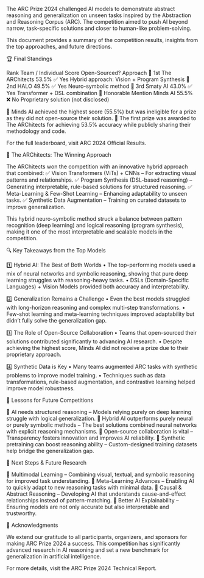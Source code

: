 
The ARC Prize 2024 challenged AI models to demonstrate abstract reasoning and generalization on unseen tasks inspired by the Abstraction and Reasoning Corpus (ARC). The competition aimed to push AI beyond narrow, task-specific solutions and closer to human-like problem-solving.

This document provides a summary of the competition results, insights from the top approaches, and future directions.

🏆 Final Standings

Rank	Team / Individual	Score	Open-Sourced?	Approach
🥇 1st	The ARChitects	53.5%	✅ Yes	Hybrid approach: Vision + Program Synthesis
🥈 2nd	HALO	49.5%	✅ Yes	Neuro-symbolic method
🥉 3rd	Smaty AI	43.0%	✅ Yes	Transformer + DSL combination
🏅 Honorable Mention	Minds AI	55.5%	❌ No	Proprietary solution (not disclosed)

🔹 Minds AI achieved the highest score (55.5%) but was ineligible for a prize as they did not open-source their solution.
🔹 The first prize was awarded to The ARChitects for achieving 53.5% accuracy while publicly sharing their methodology and code.

For the full leaderboard, visit ARC 2024 Official Results.

🥇 The ARChitects: The Winning Approach

The ARChitects won the competition with an innovative hybrid approach that combined:
✅ Vision Transformers (ViTs) + CNNs – For extracting visual patterns and relationships.
✅ Program Synthesis (DSL-based reasoning) – Generating interpretable, rule-based solutions for structured reasoning.
✅ Meta-Learning & Few-Shot Learning – Enhancing adaptability to unseen tasks.
✅ Synthetic Data Augmentation – Training on curated datasets to improve generalization.

This hybrid neuro-symbolic method struck a balance between pattern recognition (deep learning) and logical reasoning (program synthesis), making it one of the most interpretable and scalable models in the competition.

🔍 Key Takeaways from the Top Models

1️⃣ Hybrid AI: The Best of Both Worlds
	•	The top-performing models used a mix of neural networks and symbolic reasoning, showing that pure deep learning struggles with reasoning-heavy tasks.
	•	DSLs (Domain-Specific Languages) + Vision Models provided both accuracy and interpretability.

2️⃣ Generalization Remains a Challenge
	•	Even the best models struggled with long-horizon reasoning and complex multi-step transformations.
	•	Few-shot learning and meta-learning techniques improved adaptability but didn’t fully solve the generalization gap.

3️⃣ The Role of Open-Source Collaboration
	•	Teams that open-sourced their solutions contributed significantly to advancing AI research.
	•	Despite achieving the highest score, Minds AI did not receive a prize due to their proprietary approach.

4️⃣ Synthetic Data is Key
	•	Many teams augmented ARC tasks with synthetic problems to improve model training.
	•	Techniques such as data transformations, rule-based augmentation, and contrastive learning helped improve model robustness.

📌 Lessons for Future Competitions

📍 AI needs structured reasoning – Models relying purely on deep learning struggle with logical generalization.
📍 Hybrid AI outperforms purely neural or purely symbolic methods – The best solutions combined neural networks with explicit reasoning mechanisms.
📍 Open-source collaboration is vital – Transparency fosters innovation and improves AI reliability.
📍 Synthetic pretraining can boost reasoning ability – Custom-designed training datasets help bridge the generalization gap.

🚀 Next Steps & Future Research

🔹 Multimodal Learning – Combining visual, textual, and symbolic reasoning for improved task understanding.
🔹 Meta-Learning Advances – Enabling AI to quickly adapt to new reasoning tasks with minimal data.
🔹 Causal & Abstract Reasoning – Developing AI that understands cause-and-effect relationships instead of pattern-matching.
🔹 Better AI Explainability – Ensuring models are not only accurate but also interpretable and trustworthy.

📢 Acknowledgments

We extend our gratitude to all participants, organizers, and sponsors for making ARC Prize 2024 a success. This competition has significantly advanced research in AI reasoning and set a new benchmark for generalization in artificial intelligence.

For more details, visit the ARC Prize 2024 Technical Report.